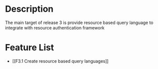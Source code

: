 # Description
The main target of release 3 is provide resource based query language to integrate with resource authentication framework

# Feature List
* [[F3.1 Create resource based query languages]]